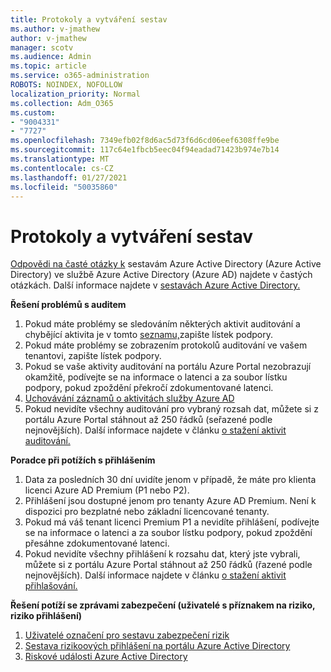 ```yaml
---
title: Protokoly a vytváření sestav
ms.author: v-jmathew
author: v-jmathew
manager: scotv
ms.audience: Admin
ms.topic: article
ms.service: o365-administration
ROBOTS: NOINDEX, NOFOLLOW
localization_priority: Normal
ms.collection: Adm_O365
ms.custom:
- "9004331"
- "7727"
ms.openlocfilehash: 7349efb02f8d6ac5d73f6d6cd06eef6308ffe9be
ms.sourcegitcommit: 117c64e1fbcb5eec04f94eadad71423b974e7b14
ms.translationtype: MT
ms.contentlocale: cs-CZ
ms.lasthandoff: 01/27/2021
ms.locfileid: "50035860"
---
```

# <a name="logs-and-reporting"></a>Protokoly a vytváření sestav

[Odpovědi na časté otázky k](https://docs.microsoft.com/azure/active-directory/active-directory-reporting-faq) sestavám Azure Active Directory (Azure Active Directory) ve službě Azure Active Directory (Azure AD) najdete v častých otázkách. Další informace najdete v [sestavách Azure Active Directory.](https://docs.microsoft.com/azure/active-directory/reports-monitoring/overview-reports)

**Řešení problémů s auditem**

1. Pokud máte problémy se sledováním některých aktivit auditování a chybějící aktivita je v tomto [seznamu,](https://docs.microsoft.com/azure/active-directory/reports-monitoring/reference-audit-activities)zapište lístek podpory.
2. Pokud máte problémy se zobrazením protokolů auditování ve vašem tenantovi, zapište lístek podpory.
3. Pokud se vaše aktivity auditování na portálu Azure [](https://docs.microsoft.com/azure/active-directory/reports-monitoring/reference-reports-latencies) Portal nezobrazují okamžitě, podívejte se na informace o latenci a za soubor lístku podpory, pokud zpoždění překročí zdokumentované latenci.
4. [Uchovávání záznamů o aktivitách služby Azure AD](https://docs.microsoft.com/azure/active-directory/reports-monitoring/reference-reports-data-retention)
5. Pokud nevidíte všechny auditování pro vybraný rozsah dat, můžete si z portálu Azure Portal stáhnout až 250 řádků (seřazené podle nejnovějších). Další informace najdete v článku [o stažení aktivit auditování.](https://docs.microsoft.com/azure/active-directory/reports-monitoring/quickstart-download-audit-report)

**Poradce při potížích s přihlášením**

1. Data za posledních 30 dní uvidíte jenom v případě, že máte pro klienta licenci Azure AD Premium (P1 nebo P2).
2. Přihlášení jsou dostupné jenom pro tenanty Azure AD Premium. Není k dispozici pro bezplatné nebo základní licencované tenanty.
3. Pokud má váš tenant licenci Premium P1 a nevidíte přihlášení, podívejte [](https://docs.microsoft.com/azure/active-directory/reports-monitoring/reference-reports-latencies) se na informace o latenci a za soubor lístku podpory, pokud zpoždění přesáhne zdokumentované latenci.
4. Pokud nevidíte všechny přihlášení k rozsahu dat, který jste vybrali, můžete si z portálu Azure Portal stáhnout až 250 řádků (řazené podle nejnovějších). Další informace najdete v článku [o stažení aktivit přihlašování.](https://docs.microsoft.com/azure/active-directory/reports-monitoring/concept-sign-ins#download-sign-in-activities)

**Řešení potíží se zprávami zabezpečení (uživatelé s příznakem na riziko, riziko přihlášení)**

1. [Uživatelé označení pro sestavu zabezpečení rizik](https://docs.microsoft.com/azure/active-directory/reports-monitoring/concept-user-at-risk)
2. [Sestava rizikoových přihlášení na portálu Azure Active Directory](https://docs.microsoft.com/azure/active-directory/reports-monitoring/concept-risky-sign-ins)
3. [Riskové události Azure Active Directory](https://docs.microsoft.com/azure/active-directory/reports-monitoring/concept-risk-events)

